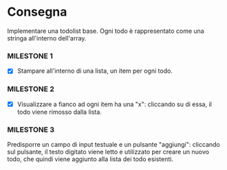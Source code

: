 # Consegna
Implementare una todolist base. Ogni todo è rappresentato come una stringa all'interno dell'array.
### MILESTONE 1
- [X] Stampare all'interno di una lista, un item per ogni todo.
### MILESTONE 2
- [X] Visualizzare a fianco ad ogni item ha una "x": cliccando su di essa, il todo viene rimosso dalla lista.
### MILESTONE 3
Predisporre un campo di input testuale e un pulsante "aggiungi": cliccando sul pulsante, il testo digitato viene letto e utilizzato per creare un nuovo todo, che quindi viene aggiunto alla lista dei todo esistenti.